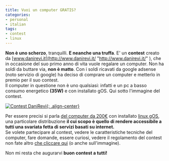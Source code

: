 ```yaml
---
title: Vuoi un computer GRATIS?
categories:
- personal
- italian
tags:
- contest
- linux
---
```

**Non è uno scherzo**, tranquilli. **E neanche una truffa**.
E' un **contest** creato da [www.danirevi.it](http://www.danirevi.it/ "http://www.danirevi.it/" ),
che in occasione del suo primo anno di vita vuole regalare un computer.
Non ha soldi da buttare via, **non è matto**. Con i soldi ricavati da
google adsense (noto servizio di google) ha deciso di comprare un computer
e metterlo in premio per il suo contest.  
Il computer in questione non è uno qualsiasi: infatti e un pc a basso consumo
energetico **(35W)** e con installato gOS. Qui sotto l'immagine del contest.

[![Contest DaniRevi]({{site.url}}/images/contest.jpg){: .align-center}](http://www.danirevi.it/contest-danirevi-ti-regala-un-computer.html
"http://www.danirevi.it/contest-danirevi-ti-regala-un-computer.html" )

Per essere precisi si parla [del computer da 200€](http://www.syspack.com/news/67/gOS-PC---il-computer-per-internet.aspx
"http://www.syspack.com/news/67/gOS-PC---il-computer-per-internet.aspx" ) con
installato [linux gOS](http://www.thinkgos.com/ "http://www.thinkgos.com/" ),
una particolare distribuzione **il cui scopo è quello di rendere accessibile a
tutti una svariata fetta di servizi basati su internet.**  
Se volete partecipare al contest, vedere le caratteristiche tecniche del
computer, fare domande, essere curiosi, vedere il regolamento del contest non
fate altro [che cliccare qui](http://www.danirevi.it/contest-danirevi-ti-regala-un-computer.html
                              "http://www.danirevi.it/contest-danirevi-ti-regala-un-computer.html" )
(o anche sull'immagine).  

Non mi resta che augurarvi **buon contest a tutti!**

